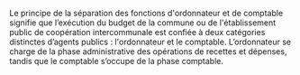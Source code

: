 Le principe de la séparation des fonctions d'ordonnateur et de comptable signifie que l’exécution du budget de la commune ou de l'établissement public de coopération intercommunale est confiée à deux catégories distinctes d’agents publics : l'ordonnateur et le comptable.
L’ordonnateur se charge de la phase administrative des opérations de recettes et dépenses, tandis que le comptable s’occupe de la phase comptable.